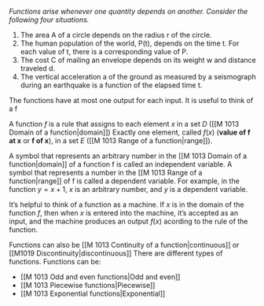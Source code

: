 _Functions arise whenever one quantity depends on another. Consider the following four_
_situations._

1. The area A of a circle depends on the radius r of the circle.
2. The human population of the world, P(t), depends on the time t. For each value of t, there is a corresponding value of P.
3. The cost C of mailing an envelope depends on its weight w and distance traveled d.
4. The vertical acceleration a of the ground as measured by a seismograph during an earthquake is a function of the elapsed time t. 

The functions have at most one output for each input. It is useful to think of a f

A function $f$ is a rule that assigns to each element $x$ in a set $D$ ([[M 1013 Domain of a function|domain]]) Exactly one element, called $f(x)$ (**value of f at x** or **f of x**), in a set $E$ ([[M 1013 Range of a function|range]]).

A symbol that represents an arbitrary number in the [[M 1013 Domain of a function|domain]] of a function f is called an independent variable. A symbol that represents a number in the [[M 1013 Range of a function|range]] of f is called a dependent variable. For example, in the function $y = x + 1$, $x$ is an arbitrary number, and $y$ is a dependent variable. 

It’s helpful to think of a function as a machine. If $x$ is in the domain of the function $f$, then when $x$ is entered into the machine, it’s accepted as an input, and the machine produces an output $f(x)$ acording to the rule of the function.

Functions can also be [[M 1013 Continuity of a function|continuous]] or [[M1019 Discontinuity|discontinuous]]
There are different types of functions. Functions can be:
- [[M 1013 Odd and even functions|Odd and even]]
- [[M 1013 Piecewise functions|Piecewise]] 
- [[M 1013 Exponential functions|Exponential]]